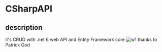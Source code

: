 # CSharpAPI
## description
it's CRUD with .net 6 web API and Entity Framework core
![w1](https://user-images.githubusercontent.com/89380757/222924773-a2df672d-724c-4fc2-8e3c-9b1fa7e9bf58.png)
thanks to Patrick God
